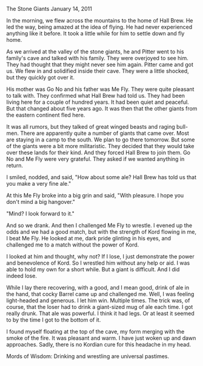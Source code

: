The Stone Giants
January 14, 2011

In the morning, we flew across the mountains to the home of Hall Brew. He led the way, being amazed at the idea of flying. He had never experienced anything like it before. It took a little while for him to settle down and fly home.

As we arrived at the valley of the stone giants, he and Pitter went to his family's cave and talked with his family. They were overjoyed to see him. They had thought that they might never see him again. Pitter came and got us. We flew in and solidified inside their cave. They were a little shocked, but they quickly got over it.

His mother was Go No and his father was Me Fly. They were quite pleasant to talk with. They confirmed what Hall Brew had told us. They had been living here for a couple of hundred years. It had been quiet and peaceful. But that changed about five years ago. It was then that the other giants from the eastern continent fled here.

It was all rumors, but they talked of great winged beasts and raging bull-men. There are apparently quite a number of giants that came over. Most are staying in a camp to the south. We plan to go there tomorrow. But some of the giants were a bit more militaristic. They decided that they would take over these lands for their kind. And they forced Hall Brew to join them. Go No and Me Fly were very grateful. They asked if we wanted anything in return.

I smiled, nodded, and said, "How about some ale? Hall Brew has told us that you make a very fine ale."

At this Me Fly broke into a big grin and said, "With pleasure. I hope you don't mind a big hangover."

"Mind? I look forward to it."

And so we drank. And then I challenged Me Fly to wrestle. I evened up the odds and we had a good match, but with the strength of Kord flowing in me, I beat Me Fly. He looked at me, dark pride glinting in his eyes, and challenged me to a match without the power of Kord.

I looked at him and thought, why not? If I lose, I just demonstrate the power and benevolence of Kord. So I wrestled him without any help or aid. I was able to hold my own for a short while. But a giant is difficult. And I did indeed lose.

While I lay there recovering, with a good, and I mean good, drink of ale in the hand, that cocky Barrel came up and challenged me. Well, I was feeling light-headed and generous. I let him win. Multiple times. The trick was, of course, that the loser had to drink a giant-sized mug of ale each time. I got really drunk. That ale was powerful. I think it had legs. Or at least it seemed to by the time I got to the bottom of it.

I found myself floating at the top of the cave, my form merging with the smoke of the fire. It was pleasant and warm. I have just woken up and dawn approaches. Sadly, there is no Kordian cure for this headache in my head.

Mords of Wisdom: Drinking and wrestling are universal pastimes.